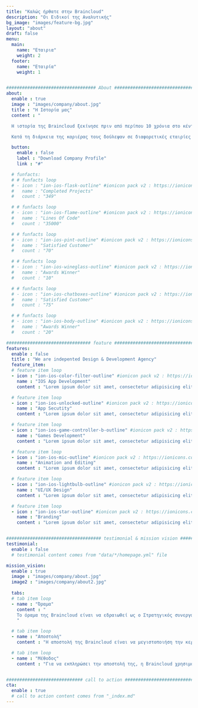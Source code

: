 ```yaml
---
title: "Καλώς ήρθατε στην Braincloud"
description: "Οι Ειδικοί της Αναλυτικής"
bg_image: "images/feature-bg.jpg"
layout: "about"
draft: false
menu:
  main:
    name: "Εταιρια"
    weight: 2
  footer:
    name: "Εταιρία"
    weight: 1


################################## About #####################################
about:
  enable : true
  image : "images/company/about.jpg"
  title : "Η Ιστορία μας"
  content : "

  Η ιστορία της Braincloud ξεκίνησε πριν από περίπου 10 χρόνια στο κέντρο της καινοτομίας της τεχνολογίας, στο Λονδίνο. Εκεί οι δύο ιδρυτές της εταιρίας, ο Χρήστος Πετρίδης και ο Θοδωρής Μπουτάρης άρχισαν να βοηθούν επιχειρήσεις να χρησιμοποιούν τα δεδομένα τους ώστε να παίρνουν καλύτερες αποφάσεις.

  Κατά τη διάρκεια της καριέρας τους δούλεψαν σε διαφορετικές εταιρίες απο φαρμακευτικές και τράπεζες μέχρι εταιρίες λιανικής και μάρκετινγκ. Αυτό που κατάλαβαν είναι ότι η τελευταία λέξη της τεχνολογίας στην αναλυτική μπορεί να εφαρμοστεί σε οποιαδήποτε εταιρία, οπουδήποτε. Έτσι πήραν την απόφαση να ιδρύσουν την Braincloud στην καρδιά της Θεσσαλονίκης, στην πόλη από την οποία προέρχονται."

  button:
    enable : false
    label : "Download Company Profile"
    link : "#"

  # funfacts:
  # # funfacts loop
  # - icon : "ion-ios-flask-outline" #ionicon pack v2 : https://ionicons.com/v2/
  #   name : "Completed Projects"
  #   count : "349"

  # # funfacts loop
  # - icon : "ion-ios-flame-outline" #ionicon pack v2 : https://ionicons.com/v2/
  #   name : "Lines Of Code"
  #   count : "35000"

  # # funfacts loop
  # - icon : "ion-ios-pint-outline" #ionicon pack v2 : https://ionicons.com/v2/
  #   name : "Satisfied Customer"
  #   count : "70"

  # # funfacts loop
  # - icon : "ion-ios-wineglass-outline" #ionicon pack v2 : https://ionicons.com/v2/
  #   name : "Awards Winner"
  #   count : "10"

  # # funfacts loop
  # - icon : "ion-ios-chatboxes-outline" #ionicon pack v2 : https://ionicons.com/v2/
  #   name : "Satisfied Customer"
  #   count : "75"

  # # funfacts loop
  # - icon : "ion-ios-body-outline" #ionicon pack v2 : https://ionicons.com/v2/
  #   name : "Awards Winner"
  #   count : "20"

################################ feature #####################################
features:
  enable : false
  title : "We are indepented Design & Development Agency"
  feature_item:
  # feature item loop
  - icon : "ion-ios-color-filter-outline" #ionicon pack v2 : https://ionicons.com/v2/
    name : "IOS App Development"
    content : "Lorem ipsum dolor sit amet, consectetur adipisicing elit, sed do eiusmod tempor incididunt ut"

  # feature item loop
  - icon : "ion-ios-unlocked-outline" #ionicon pack v2 : https://ionicons.com/v2/
    name : "App Secutity"
    content : "Lorem ipsum dolor sit amet, consectetur adipisicing elit, sed do eiusmod tempor incididunt ut"

  # feature item loop
  - icon : "ion-ios-game-controller-b-outline" #ionicon pack v2 : https://ionicons.com/v2/
    name : "Games Development"
    content : "Lorem ipsum dolor sit amet, consectetur adipisicing elit, sed do eiusmod tempor incididunt ut"

  # feature item loop
  - icon : "ion-ios-mic-outline" #ionicon pack v2 : https://ionicons.com/v2/
    name : "Animation and Editing"
    content : "Lorem ipsum dolor sit amet, consectetur adipisicing elit, sed do eiusmod tempor incididunt ut"

  # feature item loop
  - icon : "ion-ios-lightbulb-outline" #ionicon pack v2 : https://ionicons.com/v2/
    name : "UI/UX Design"
    content : "Lorem ipsum dolor sit amet, consectetur adipisicing elit, sed do eiusmod tempor incididunt ut"

  # feature item loop
  - icon : "ion-ios-star-outline" #ionicon pack v2 : https://ionicons.com/v2/
    name : "Branding"
    content : "Lorem ipsum dolor sit amet, consectetur adipisicing elit, sed do eiusmod tempor incididunt ut"


#################################### testimonial & mission vision #######################################
testimonial:
  enable : false
  # testimonial content comes from "data/*/homepage.yml" file

mission_vision:
  enable : true
  image : "images/company/about.jpg"
  image2 : "images/company/about2.jpg"
  
  tabs:
  # tab item loop
  - name : "Όραμα"
    content : "
    Το όραμα της Braincloud είναι να εδραιωθεί ως ο Στρατηγικός συνεργάτης των πελατών της, βοηθώντας τους να λάβουν αποφάσεις χρησιμοποιώντας την ανάλυση των δεδομένων και την τεχνιτή νοημοσύνη. Αυτός είναι ο μόνος τρόπος για τις εταιρίες να καρποφορήσουν στον ανταγωνιστικό και ψηφιακό κόσμο του σήμερα. 
    "

  # tab item loop
  - name : "Αποστολή"
    content : "Η αποστολή της Braincloud είναι να μεγιστοποιήση την κερδοφορία των πελατών της. Ο λόγος που μας εμπιστεύονται οι πελάτες μας είναι επειδή ενισχύουμε την λήψη αποφάσεων τους ώστε να αυξήσουμε την κερδοφορία τους."

  # tab item loop
  - name : "Μέθοδος"
    content : "Για να εκπληρώσει την αποστολή της, η Braincloud χρησιμοποιεί την τελευταία λέξη της τεχνολογίας στον τομέα της Αναλυτικής και της Τεχνιτής Νοημοσύνης."


############################# call to action #################################
cta:
  enable : true
  # call to action content comes from "_index.md"
---
```

